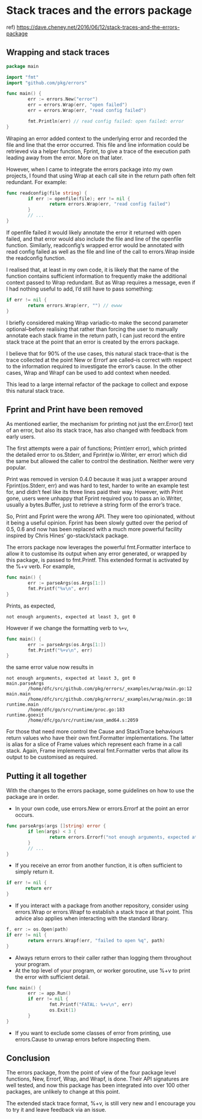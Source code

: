 # Stack traces and the errors package

ref) https://dave.cheney.net/2016/06/12/stack-traces-and-the-errors-package

## Wrapping and stack traces

``` go
package main

import "fmt"
import "github.com/pkg/errors"

func main() {
        err := errors.New("error")
        err = errors.Wrap(err, "open failed")
        err = errors.Wrap(err, "read config failed")

        fmt.Println(err) // read config failed: open failed: error
}
```

Wraping an error added context to the underlying error and recorded the file and line that the error occurred. This file and line information could be retrieved via a helper function, Fprint, to give a trace of the execution path leading away from the error. More on that later.

However, when I came to integrate the errors package into my own projects, I found that using Wrap at each call site in the return path often felt redundant. For example:

``` go
func readconfig(file string) {
        if err := openfile(file); err != nil {
                return errors.Wrap(err, "read config failed")
        }
        // ...
}
```

If openfile failed it would likely annotate the error it returned with open failed, and that error would also include the file and line of the openfile function. Similarly, readconfig‘s wrapped error would be annotated with read config failed as well as the file and line of the call to errors.Wrap inside the readconfig function.

I realised that, at least in my own code, it is likely that the name of the function contains sufficient information to frequently make the additional context passed to Wrap redundant. But as Wrap requires a message, even if I had nothing useful to add, I’d still have to pass something:

``` go
if err != nil {
        return errors.Wrap(err, "") // ewww
}
```

I briefly considered making Wrap variadic–to make the second parameter optional–before realising that rather than forcing the user to manually annotate each stack frame in the return path, I can just record the entire stack trace at the point that an error is created by the errors package.

I believe that for 90% of the use cases, this natural stack trace–that is the trace collected at the point New or Errorf are called–is correct with respect to the information required to investigate the error’s cause. In the other cases, Wrap and Wrapf can be used to add context when needed.

This lead to a large internal refactor of the package to collect and expose this natural stack trace.

## Fprint and Print have been removed

As mentioned earlier, the mechanism for printing not just the err.Error() text of an error, but also its stack trace, has also changed with feedback from early users.

The first attempts were a pair of functions; Print(err error), which printed the detailed error to os.Stderr, and Fprint(w io.Writer, err error) which did the same but allowed the caller to control the destination. Neither were very popular.

Print was removed in version 0.4.0 because it was just a wrapper around Fprint(os.Stderr, err) and was hard to test, harder to write an example test for, and didn’t feel like its three lines paid their way. However, with Print gone, users were unhappy that Fprint required you to pass an io.Writer, usually a bytes.Buffer, just to retrieve a string form of the error’s trace.

So, Print and Fprint were the wrong API. They were too opinionated, without it being a useful opinion. Fprint has been slowly gutted over the period of 0.5, 0.6 and now has been replaced with a much more powerful facility inspired by Chris Hines’ go-stack/stack package.

The errors package now leverages the powerful fmt.Formatter interface to allow it to customise its output when any error generated, or wrapped by this package, is passed to fmt.Printf. This extended format is activated by the %+v verb. For example,

``` go
func main() {
        err := parseArgs(os.Args[1:])
        fmt.Printf("%v\n", err)
}
```

Prints, as expected,

```
not enough arguments, expected at least 3, got 0
```

However if we change the formatting verb to `%+v`,

``` go
func main() {
        err := parseArgs(os.Args[1:])
        fmt.Printf("%+v\n", err)
}
```

the same error value now results in

```
not enough arguments, expected at least 3, got 0
main.parseArgs
        /home/dfc/src/github.com/pkg/errors/_examples/wrap/main.go:12
main.main
        /home/dfc/src/github.com/pkg/errors/_examples/wrap/main.go:18
runtime.main
        /home/dfc/go/src/runtime/proc.go:183
runtime.goexit
        /home/dfc/go/src/runtime/asm_amd64.s:2059
```

For those that need more control the Cause and StackTrace behaviours return values who have their own fmt.Formatter implementations. The latter is alias for a slice of Frame values which represent each frame in a call stack. Again, Frame implements several fmt.Formatter verbs that allow its output to be customised as required.

## Putting it all together

With the changes to the errors package, some guidelines on how to use the package are in order.

* In your own code, use errors.New or errors.Errorf at the point an error occurs.

``` go
func parseArgs(args []string) error {
        if len(args) < 3 {
                return errors.Errorf("not enough arguments, expected at least 3, got %d", len(args))
        }
        // ...
}
```

* If you receive an error from another function, it is often sufficient to simply return it.

``` go
if err != nil {
       return err
}
```

* If you interact with a package from another repository, consider using errors.Wrap or errors.Wrapf to establish a stack trace at that point. This advice also applies when interacting with the standard library.

``` go
f, err := os.Open(path)
if err != nil {
        return errors.Wrapf(err, "failed to open %q", path)
}
```

* Always return errors to their caller rather than logging them throughout your program.
* At the top level of your program, or worker goroutine, use %+v to print the error with sufficient detail.

``` go
func main() {
        err := app.Run()
        if err != nil {
                fmt.Printf("FATAL: %+v\n", err)
                os.Exit(1)
        }
}
```

* If you want to exclude some classes of error from printing, use errors.Cause to unwrap errors before inspecting them.

## Conclusion

The errors package, from the point of view of the four package level functions, New, Errorf, Wrap, and Wrapf, is done. Their API signatures are well tested, and now this package has been integrated into over 100 other packages, are unlikely to change at this point.

The extended stack trace format, %+v, is still very new and I encourage you to try it and leave feedback via an issue.
